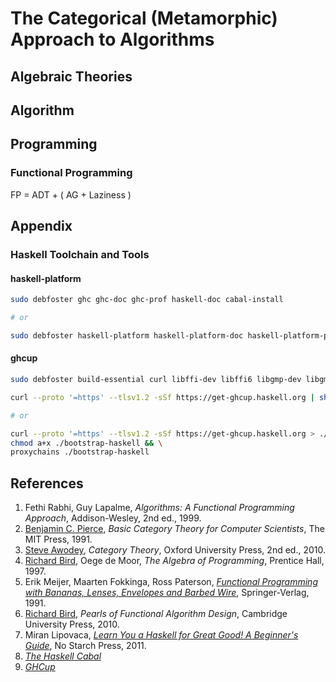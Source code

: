 # The Categorical (Metamorphic) Approach to Algorithms

## Algebraic Theories

## Algorithm

## Programming

### Functional Programming
FP = ADT + ( AG + Laziness )

## Appendix
### Haskell Toolchain and Tools

#### haskell-platform
```bash
sudo debfoster ghc ghc-doc ghc-prof haskell-doc cabal-install

# or

sudo debfoster haskell-platform haskell-platform-doc haskell-platform-prof
```

#### ghcup
```bash
sudo debfoster build-essential curl libffi-dev libffi6 libgmp-dev libgmp10 libncurses-dev libncurses5 libtinfo5

curl --proto '=https' --tlsv1.2 -sSf https://get-ghcup.haskell.org | sh

# or

curl --proto '=https' --tlsv1.2 -sSf https://get-ghcup.haskell.org > ./bootstrap-haskell && \
chmod a+x ./bootstrap-haskell && \
proxychains ./bootstrap-haskell
```

##  References
1. Fethi Rabhi, Guy Lapalme, _Algorithms: A Functional Programming Approach_, Addison-Wesley, 2nd ed., 1999.
1. [Benjamin C. Pierce](http://www.cis.upenn.edu/~bcpierce/), _Basic Category Theory for Computer Scientists_, The MIT Press, 1991.
1. [Steve Awodey](http://www.andrew.cmu.edu/user/awodey/), _Category Theory_, Oxford University Press, 2nd ed., 2010.
1. [Richard Bird](http://www.cs.ox.ac.uk/richard.bird/), Oege de Moor, _The Algebra of Programming_, Prentice Hall, 1997.
1. Erik Meijer, Maarten Fokkinga, Ross Paterson, _[Functional Programming with Bananas, Lenses, Envelopes and Barbed Wire](http://eprints.eemcs.utwente.nl/7281/01/db-utwente-40501F46.pdf)_, Springer-Verlag, 1991.
1. [Richard Bird](http://www.cs.ox.ac.uk/richard.bird/), _Pearls of Functional Algorithm Design_, Cambridge University Press, 2010.
1. Miran Lipovaca, _[Learn You a Haskell for Great Good! A Beginner's Guide](http://learnyouahaskell.com/)_, No Starch Press, 2011.
1. _[The Haskell Cabal](https://www.haskell.org/cabal/)_
1. _[GHCup](https://gitlab.haskell.org/haskell/ghcup-hs)_
